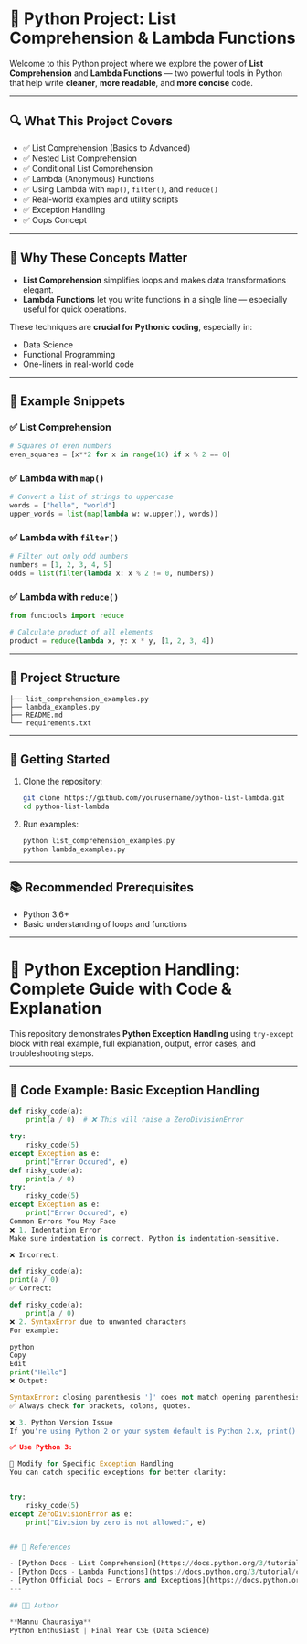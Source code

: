 # 📘 Python Project: List Comprehension & Lambda Functions

Welcome to this Python project where we explore the power of **List Comprehension** and **Lambda Functions** — two powerful tools in Python that help write **cleaner**, **more readable**, and **more concise** code.

---

## 🔍 What This Project Covers

- ✅ List Comprehension (Basics to Advanced)
- ✅ Nested List Comprehension
- ✅ Conditional List Comprehension
- ✅ Lambda (Anonymous) Functions
- ✅ Using Lambda with `map()`, `filter()`, and `reduce()`
- ✅ Real-world examples and utility scripts
- ✅ Exception Handling
- ✅ Oops Concept

---

## 🧠 Why These Concepts Matter

- **List Comprehension** simplifies loops and makes data transformations elegant.
- **Lambda Functions** let you write functions in a single line — especially useful for quick operations.

These techniques are **crucial for Pythonic coding**, especially in:
- Data Science
- Functional Programming
- One-liners in real-world code

---

## 🧪 Example Snippets

### ✅ List Comprehension
```python
# Squares of even numbers
even_squares = [x**2 for x in range(10) if x % 2 == 0]
```

### ✅ Lambda with `map()`
```python
# Convert a list of strings to uppercase
words = ["hello", "world"]
upper_words = list(map(lambda w: w.upper(), words))
```

### ✅ Lambda with `filter()`
```python
# Filter out only odd numbers
numbers = [1, 2, 3, 4, 5]
odds = list(filter(lambda x: x % 2 != 0, numbers))
```

### ✅ Lambda with `reduce()`
```python
from functools import reduce

# Calculate product of all elements
product = reduce(lambda x, y: x * y, [1, 2, 3, 4])
```

---

## 📂 Project Structure

```
├── list_comprehension_examples.py
├── lambda_examples.py
├── README.md
└── requirements.txt
```

---

## 🚀 Getting Started

1. Clone the repository:
   ```bash
   git clone https://github.com/yourusername/python-list-lambda.git
   cd python-list-lambda
   ```

2. Run examples:
   ```bash
   python list_comprehension_examples.py
   python lambda_examples.py
   ```

---

## 📚 Recommended Prerequisites

- Python 3.6+
- Basic understanding of loops and functions

---
# 🐍 Python Exception Handling: Complete Guide with Code & Explanation

This repository demonstrates **Python Exception Handling** using `try-except` block with real example, full explanation, output, error cases, and troubleshooting steps.

---

## 📌 Code Example: Basic Exception Handling

```python
def risky_code(a):
    print(a / 0)  # ❌ This will raise a ZeroDivisionError

try:
    risky_code(5)
except Exception as e:
    print("Error Occured", e)
def risky_code(a):
    print(a / 0)
try:
    risky_code(5)
except Exception as e:
    print("Error Occured", e)
Common Errors You May Face
❌ 1. Indentation Error
Make sure indentation is correct. Python is indentation-sensitive.

❌ Incorrect:

def risky_code(a):
print(a / 0)
✅ Correct:

def risky_code(a):
    print(a / 0)
❌ 2. SyntaxError due to unwanted characters
For example:

python
Copy
Edit
print("Hello"]
❌ Output:

SyntaxError: closing parenthesis ']' does not match opening parenthesis '('
✅ Always check for brackets, colons, quotes.

❌ 3. Python Version Issue
If you're using Python 2 or your system default is Python 2.x, print() might fail.

✅ Use Python 3:

🧪 Modify for Specific Exception Handling
You can catch specific exceptions for better clarity:


try:
    risky_code(5)
except ZeroDivisionError as e:
    print("Division by zero is not allowed:", e)


## 📖 References

- [Python Docs - List Comprehension](https://docs.python.org/3/tutorial/datastructures.html#list-comprehensions)
- [Python Docs - Lambda Functions](https://docs.python.org/3/tutorial/controlflow.html#lambda-expressions)
- [Python Official Docs – Errors and Exceptions](https://docs.python.org/3/tutorial/errors.html #Exception Handling)
---

## 👨‍💻 Author

**Mannu Chaurasiya**  
Python Enthusiast | Final Year CSE (Data Science)
